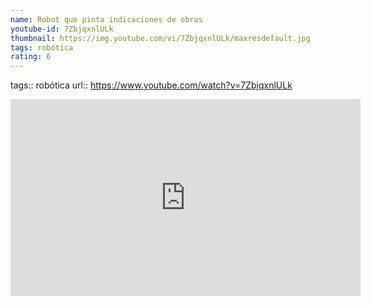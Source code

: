 ```yaml
---
name: Robot que pinta indicaciones de obras
youtube-id: 7ZbjqxnlULk
thumbnail: https://img.youtube.com/vi/7ZbjqxnlULk/maxresdefault.jpg
tags: robótica
rating: 6
---
```

tags:: robótica
url:: https://www.youtube.com/watch?v=7ZbjqxnlULk

<iframe width='560' height='315' src='https://www.youtube.com/embed/7ZbjqxnlULk' title='YouTube video player' frameborder='0' allow='accelerometer; autoplay; clipboard-write; encrypted-media; gyroscope; picture-in-picture; web-share' allowfullscreen></iframe>


